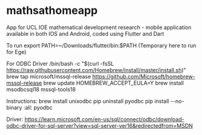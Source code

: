 

# mathsathomeapp
App for UCL IOE mathematical development research - mobile application available in both IOS and Android, coded using Flutter and Dart

To run export PATH=~/Downloads/flutter/bin:$PATH
(Temporary here to run for Ege)

For ODBC Driver
/bin/bash -c "$(curl -fsSL https://raw.githubusercontent.com/Homebrew/install/master/install.sh)"
brew tap microsoft/mssql-release https://github.com/Microsoft/homebrew-mssql-release
brew update
HOMEBREW_ACCEPT_EULA=Y brew install msodbcsql18 mssql-tools18

Instructions:
brew install unixodbc
pip uninstall pyodbc
pip install --no-binary :all: pyodbc

Driver: https://learn.microsoft.com/en-us/sql/connect/odbc/download-odbc-driver-for-sql-server?view=sql-server-ver16&redirectedfrom=MSDN
